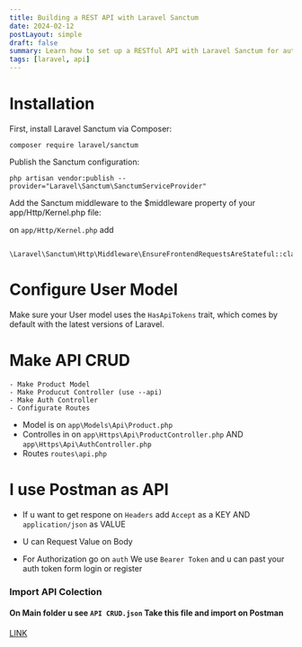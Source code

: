 ```yaml
---
title: Building a REST API with Laravel Sanctum
date: 2024-02-12
postLayout: simple
draft: false
summary: Learn how to set up a RESTful API with Laravel Sanctum for authentication and authorization.
tags: [laravel, api]
---
```


# Installation

First, install Laravel Sanctum via Composer:

```
composer require laravel/sanctum
```

Publish the Sanctum configuration:

```
php artisan vendor:publish --provider="Laravel\Sanctum\SanctumServiceProvider"
```

Add the Sanctum middleware to the $middleware property of your app/Http/Kernel.php file:

on `app/Http/Kernel.php` add

```
  \Laravel\Sanctum\Http\Middleware\EnsureFrontendRequestsAreStateful::class,
```

# Configure User Model

Make sure your User model uses the `HasApiTokens` trait, which comes by default with the latest versions of Laravel.

# Make API CRUD

    - Make Product Model
    - Make Producut Controller (use --api)
    - Make Auth Controller
    - Configurate Routes

- Model is on `app\Models\Api\Product.php`
- Controlles in on `app\Https\Api\ProductController.php` AND `app\Https\Api\AuthController.php`
- Routes `routes\api.php`

# I use Postman as API

- If u want to get respone on `Headers` add
  `Accept` as a KEY AND
  `application/json` as VALUE

- U can Request Value on Body

- For Authorization go on `auth`
  We use `Bearer Token` and u can past your auth token form login or register

### Import API Colection

#### On Main folder u see `API CRUD.json` Take this file and import on Postman

[LINK](https://github.com/AlpetGexha/Code-Leason/tree/main/Laravel/Rest-API-Sanctum)
